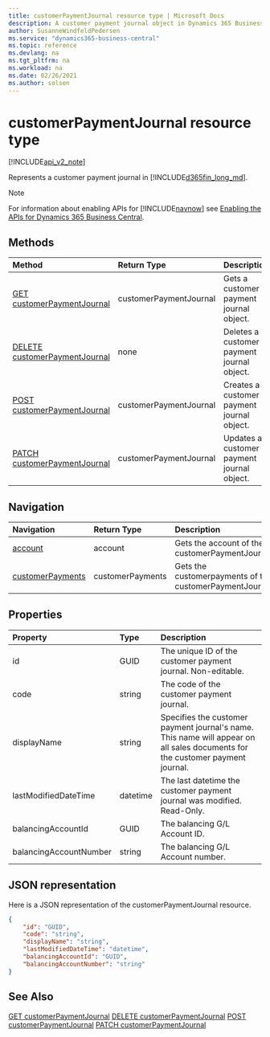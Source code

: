 ```yaml
---
title: customerPaymentJournal resource type | Microsoft Docs
description: A customer payment journal object in Dynamics 365 Business Central.
author: SusanneWindfeldPedersen
ms.service: "dynamics365-business-central"
ms.topic: reference
ms.devlang: na
ms.tgt_pltfrm: na
ms.workload: na
ms.date: 02/26/2021
ms.author: solsen
---
```


# customerPaymentJournal resource type

[!INCLUDE[api_v2_note](../../includes/api_v2_note.md)]

<!-- START>DO_NOT_EDIT -->
<!-- IMPORTANT:Do not edit any of the content between here and the END>DO_NOT_EDIT. -->
Represents a customer payment journal in [!INCLUDE[d365fin_long_md](../../includes/d365fin_long_md.md)].

> [!NOTE]
> For information about enabling APIs for [!INCLUDE[navnow](../../includes/navnow_md.md)] see [Enabling the APIs for Dynamics 365 Business Central](../enabling-apis-for-dynamics-nav.md).

## Methods

| Method | Return Type|Description |
|:--------------------|:-----------|:-------------------------|
|[GET customerPaymentJournal](../api/dynamics_customerpaymentjournal_get.md)|customerPaymentJournal|Gets a customer payment journal object.|
|[DELETE customerPaymentJournal](../api/dynamics_customerpaymentjournal_delete.md)|none|Deletes a customer payment journal object.|
|[POST customerPaymentJournal](../api/dynamics_customerpaymentjournal_create.md)|customerPaymentJournal|Creates a customer payment journal object.|
|[PATCH customerPaymentJournal](../api/dynamics_customerpaymentjournal_update.md)|customerPaymentJournal|Updates a customer payment journal object.|


## Navigation

| Navigation |Return Type| Description |
|:----------|:----------|:-----------------|
|[account](dynamics_account.md)|account |Gets the account of the customerPaymentJournal.|
|[customerPayments](dynamics_customerpayment.md)|customerPayments |Gets the customerpayments of the customerPaymentJournal.|

## Properties

| Property           | Type   |Description     |
|:-------------------|:-------|:---------------|
|id|GUID|The unique ID of the customer payment journal. Non-editable.|
|code|string|The code of the customer payment journal.|
|displayName|string|Specifies the customer payment journal's name. This name will appear on all sales documents for the customer payment journal.|
|lastModifiedDateTime|datetime|The last datetime the customer payment journal was modified. Read-Only.|
|balancingAccountId|GUID|The balancing G/L Account ID.|
|balancingAccountNumber|string|The balancing G/L Account number.|

## JSON representation

Here is a JSON representation of the customerPaymentJournal resource.


```json
{
    "id": "GUID",
    "code": "string",
    "displayName": "string",
    "lastModifiedDateTime": "datetime",
    "balancingAccountId": "GUID",
    "balancingAccountNumber": "string"
}
```
<!-- IMPORTANT: END>DO_NOT_EDIT -->



## See Also
[GET customerPaymentJournal](../api/dynamics_customerPaymentJournal_Get.md)
[DELETE customerPaymentJournal](../api/dynamics_customerPaymentJournal_Delete.md)
[POST customerPaymentJournal](../api/dynamics_customerPaymentJournal_Create.md)
[PATCH customerPaymentJournal](../api/dynamics_customerPaymentJournal_Update.md)
